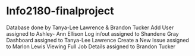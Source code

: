 # Info2180-finalproject
Database done by Tanya-Lee Lawrence & Brandon Tucker
Add User assigned to Ashley- Ann Ellison
Log in/out assigned to Shandene Gray
Dashboard assigned to Tanya-Lee Lawrence
Create a New Issue assigned to Marlon Lewis
Viewing Full Job Details assigned to Brandon Tucker
